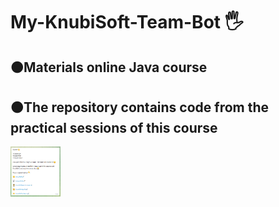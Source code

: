 <h1 align>My-KnubiSoft-Team-Bot 🖐</h1>
<h2>🟠Materials online Java course</h2>
<h2>🟠The repository contains code from the practical sessions of this course</h2>
<a href="https://t.me/MyKnubiSoftTeamBot">
    <img src="image/Screenshot_25.png" alt="Logo" width="80" height="80"> </a>
